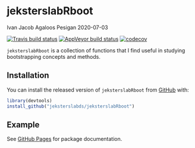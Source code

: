 jeksterslabRboot
================
Ivan Jacob Agaloos Pesigan
2020-07-03

<!-- README.md is generated from README.Rmd. Please edit that file -->

<!-- badges: start -->

[![Travis build
status](https://travis-ci.com/jeksterslabds/jeksterslabRboot.svg?branch=master)](https://travis-ci.com/jeksterslabds/jeksterslabRboot)
[![AppVeyor build
status](https://ci.appveyor.com/api/projects/status/github/jeksterslabds/jeksterslabRboot?branch=master&svg=true)](https://ci.appveyor.com/project/jeksterslabds/jeksterslabRboot)
[![codecov](https://codecov.io/github/jeksterslabds/jeksterslabRboot/branch/master/graphs/badge.svg)](https://codecov.io/github/jeksterslabds/jeksterslabRboot)
<!-- badges: end -->

`jeksterslabRboot` is a collection of functions that I find useful in
studying bootstrapping concepts and methods.

## Installation

You can install the released version of `jeksterslabRboot` from
[GitHub](https://github.com/jeksterslabds/jeksterslabRboot) with:

``` r
library(devtools)
install_github("jeksterslabds/jeksterslabRboot")
```

## Example

See [GitHub
Pages](https://jeksterslabds.github.io/jeksterslabRboot/index.html) for
package documentation.
